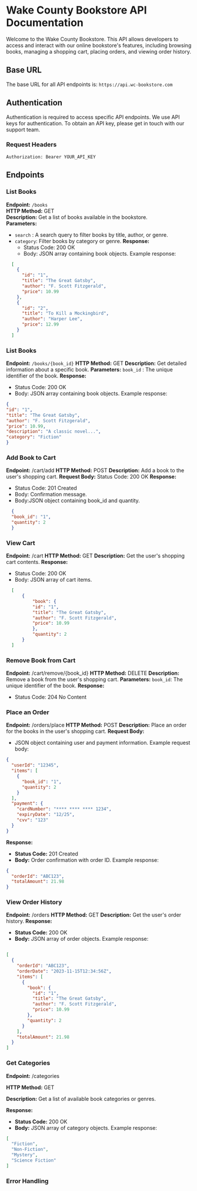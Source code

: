 #   Wake County Bookstore API Documentation

Welcome to the Wake County Bookstore. This API allows developers to access and interact with our online bookstore's features, including browsing books, managing a shopping cart, placing orders, and viewing order history.

## Base URL

The base URL for all API endpoints is: `https://api.wc-bookstore.com`

## Authentication

Authentication is required to access specific API endpoints. We use API keys for authentication. To obtain an API key, please get in touch with our support team.

### Request Headers

 `Authorization: Bearer YOUR_API_KEY`

## Endpoints

### List Books

 **Endpoint:** `/books` \
 **HTTP Method:** GET \
 **Description:** Get a list of books available in the bookstore. \
 **Parameters:**
  - `search` : A search query to filter books by title, author, or genre.
  - `category`: Filter books by category or genre.
 **Response:**
    - Status Code: 200 OK
    - Body: JSON array containing book objects. Example response:

```json
  [
    {
      "id": "1",
      "title": "The Great Gatsby",
      "author": "F. Scott Fitzgerald",
      "price": 10.99
    },
    {
      "id": "2",
      "title": "To Kill a Mockingbird",
      "author": "Harper Lee",
      "price": 12.99
    }
  ]
```
### List Books

 **Endpoint:** `/books/{book_id}`
 **HTTP Method:** GET
 **Description:** Get detailed information about a specific book.
 **Parameters:**
   `book_id` : The unique identifier of the book.
 **Response:**
  - Status Code: 200 OK
  - Body: JSON array containing book objects. Example response:

  ```json
  {
  "id": "1",
  "title": "The Great Gatsby",
  "author": "F. Scott Fitzgerald",
  "price": 10.99,
  "description": "A classic novel...",
  "category": "Fiction"
  }
 ```

### Add Book to Cart

 **Endpoint:** /cart/add
 **HTTP Method:** POST
 **Description:** Add a book to the user's shopping cart.
 **Request Body:**
 Status Code: 200 OK
**Response:**
  - Status Code: 201 Created
  - Body: Confirmation message.
  -  Body:JSON object containing book_id and quantity.
  
```json
  {
  "book_id": "1",
  "quantity": 2
  }

```

### View Cart
 **Endpoint:** /cart
 **HTTP Method:** GET
 **Description:** Get the user's shopping cart contents.
  **Response:**
  - Status Code: 200 OK
  - Body: JSON array of cart items.

  ```json
    [
        {
            "book": {
            "id": "1",
            "title": "The Great Gatsby",
            "author": "F. Scott Fitzgerald",
            "price": 10.99
            },
            "quantity": 2
        }
    ]
  ```

### Remove Book from Cart
**Endpoint:** /cart/remove/{book_id}
**HTTP Method:** DELETE
**Description:** Remove a book from the user's shopping cart.
**Parameters:**
`book_id`: The unique identifier of the book.
**Response:**
  - Status Code: 204 No Content

### Place an Order
**Endpoint:** /orders/place
**HTTP Method:** POST
**Description:** Place an order for the books in the user's shopping cart.
**Request Body:**
- JSON object containing user and payment information. Example request body:
  
```json 
{
  "userId": "12345",
  "items": [
    {
      "book_id": "1",
      "quantity": 2
    }
  ],
  "payment": {
    "cardNumber": "**** **** **** 1234",
    "expiryDate": "12/25",
    "cvv": "123"
  }
}

```
**Response:**

- **Status Code:** 201 Created
- **Body:** Order confirmation with order ID. Example response:

```json 
{
  "orderId": "ABC123",
  "totalAmount": 21.98
}

```
### View Order History
**Endpoint:** /orders
**HTTP Method:** GET
**Description:** Get the user's order history.
**Response:**
- **Status Code:** 200 OK
- **Body:** JSON array of order objects. Example response:
```json

[
  {
    "orderId": "ABC123",
    "orderDate": "2023-11-15T12:34:56Z",
    "items": [
      {
        "book": {
          "id": "1",
          "title": "The Great Gatsby",
          "author": "F. Scott Fitzgerald",
          "price": 10.99
        },
        "quantity": 2
      }
    ],
    "totalAmount": 21.98
  }
]
```

### Get Categories
**Endpoint:** /categories

**HTTP Method:** GET

**Description:** Get a list of available book categories or genres.

**Response:**

- **Status Code:** 200 OK
- **Body:** JSON array of category objects. Example response:
```json
[
  "Fiction",
  "Non-Fiction",
  "Mystery",
  "Science Fiction"
]
```

### Error Handling
